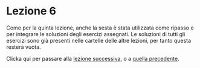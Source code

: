 # Lezione 6

Come per la quinta lezione, anche la sesta è stata utilizzata come ripasso e per integrare le soluzioni degli esercizi assegnati. Le soluzioni di tutti gli esercizi sono già presenti nelle cartelle delle altre lezioni, per tanto questa resterà vuota.

Clicka qui per passare alla [lezione successiva](../lezione7/lezione7.md), o a [quella precedente](../lezione5/lezione5.md).